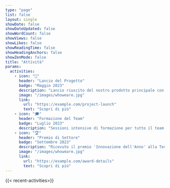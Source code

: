 ```yaml
---
type: "page"
list: false
layout: single
showDate: false
showDateUpdated: false
showWordCount: false
showViews: false
showLikes: false
showReadingTime: false
showHeadingAnchors: false
showZenMode: false
title: "Attività"
params:
  activities:
    - icon: "🚀"
      header: "Lancio del Progetto"
      badge: "Maggio 2023"
      description: "Lancio riuscito del nostro prodotto principale con una risposta entusiasta dai primi utilizzatori."
      image: "/images/whoweare.jpg"
      link:
        url: "https://example.com/project-launch"
        text: "Scopri di più"
    - icon: "🎓"
      header: "Formazione del Team"
      badge: "Luglio 2023"
      description: "Sessioni intensive di formazione per tutto il team su nuove tecnologie e metodologie."
    - icon: "🏆"
      header: "Premio di Settore"
      badge: "Settembre 2023"
      description: "Ricevuto il premio 'Innovazione dell'Anno' alla Tech Excellence Conference."
      image: "/images/whoweare.jpg"
      link:
        url: "https://example.com/award-details"
        text: "Scopri di più"
---
```


{{< recent-activities>}}
